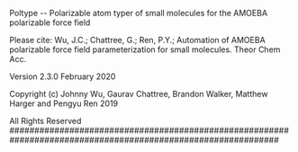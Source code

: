 Poltype -- Polarizable atom typer of small molecules for the AMOEBA polarizable force field

Please cite:
Wu, J.C.; Chattree, G.; Ren, P.Y.; Automation of AMOEBA polarizable force field 
parameterization for small molecules. Theor Chem Acc. 

Version 2.3.0 February 2020

Copyright (c)  Johnny Wu, Gaurav Chattree, Brandon Walker, Matthew Harger and Pengyu Ren 2019

All Rights Reserved
##############################################################################################################

